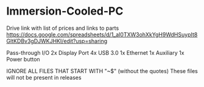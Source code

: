 # Immersion-Cooled-PC


Drive link with list of prices and links to parts
https://docs.google.com/spreadsheets/d/1_aI0TXW3ohXkYgH9WdHSuypIt8GltKDBv3gDJWKJHKI/edit?usp=sharing


Pass-through I/O
2x Display Port
4x USB 3.0
1x Ethernet
1x Auxiliary
1x Power button


IGNORE ALL FILES THAT START WITH "~$" (without the quotes)
These files will not be present in releases
